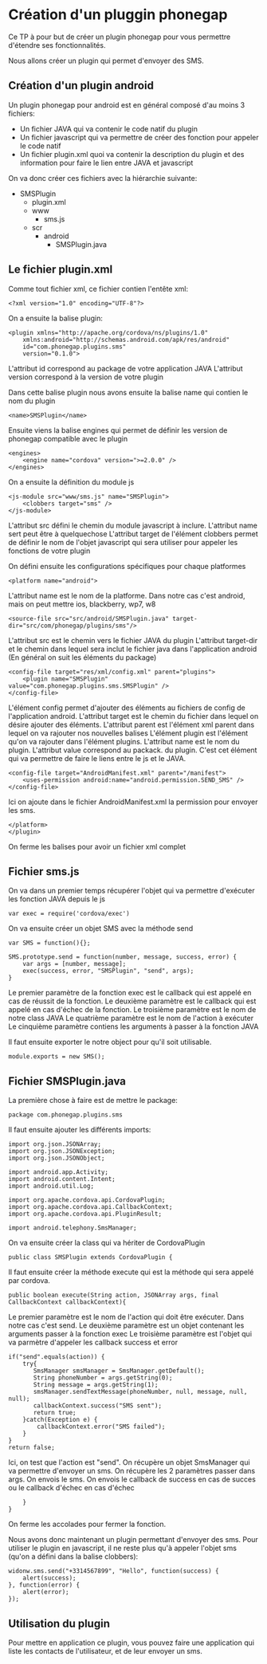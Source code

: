 Création d'un pluggin phonegap
==============================

Ce TP à pour but de créer un plugin phonegap pour vous permettre d'étendre ses fonctionnalités.

Nous allons créer un plugin qui permet d'envoyer des SMS.

Création d'un plugin android
----------------------------

Un plugin phonegap pour android est en général composé d'au moins 3 fichiers:
- Un fichier JAVA qui va contenir le code natif du plugin
- Un fichier javascript qui va permettre de créer des fonction pour appeler le code natif
- Un fichier plugin.xml quoi va contenir la description du plugin et des information pour faire le lien entre JAVA et javascript

On va donc créer ces fichiers avec la hiérarchie suivante:

- SMSPlugin
  - plugin.xml
  - www
    - sms.js
  - scr
    - android
	  - SMSPlugin.java

Le fichier plugin.xml
---------------------

Comme tout fichier xml, ce fichier contien l'entête xml:

    <?xml version="1.0" encoding="UTF-8"?>

On a ensuite la balise plugin:

    <plugin xmlns="http://apache.org/cordova/ns/plugins/1.0"
        xmlns:android="http://schemas.android.com/apk/res/android"
	    id="com.phonegap.plugins.sms"
		version="0.1.0">

L'attribut id correspond au package de votre application JAVA
L'attribut version correspond à la version de votre plugin

Dans cette balise plugin nous avons ensuite la balise name qui contien le nom du plugin

    <name>SMSPlugin</name>

Ensuite viens la balise engines qui permet de définir les version de phonegap compatible avec le plugin

    <engines>
	    <engine name="cordova" version=">=2.0.0" />
    </engines>

On a ensuite la définition du module js

    <js-module src="www/sms.js" name="SMSPlugin">
        <clobbers target="sms" />
	</js-module>

L'attribut src défini le chemin du module javascript à inclure.
L'attribut name sert peut être à quelquechose
L'attribut target de l'élément clobbers permet de définir le nom de l'objet javascript qui sera utiliser pour appeler les fonctions de votre plugin

On défini ensuite les configurations spécifiques pour chaque platformes

    <platform name="android">

L'attribut name est le nom de la platforme. Dans notre cas c'est android, mais on peut mettre ios, blackberry, wp7, w8

    <source-file src="src/android/SMSPlugin.java" target-dir="src/com/phonegap/plugins/sms"/>

L'attribut src est le chemin vers le fichier JAVA du plugin
L'attribut target-dir et le chemin dans lequel sera inclut le fichier java dans l'application android (En général on suit les éléments du package)

    <config-file target="res/xml/config.xml" parent="plugins">
        <plugin name="SMSPlugin" value="com.phonegap.plugins.sms.SMSPlugin" />
    </config-file>

L'élément config permet d'ajouter des éléments au fichiers de config de l'application android.
L'attribut target est le chemin du fichier dans lequel on désire ajouter des éléments.
L'attribut parent est l'élément xml parent dans lequel on va rajouter nos nouvelles balises
L'élément plugin est l'élément qu'on va rajouter dans l'élément plugins.
L'attribut name est le nom du plugin.
L'attribut value correspond au packack.<nom de la class> du plugin. C'est cet élément qui va permettre de faire le liens entre le js et le JAVA.

    <config-file target="AndroidManifest.xml" parent="/manifest">
	    <uses-permission android:name="android.permission.SEND_SMS" />
    </config-file>
	
Ici on ajoute dans le fichier AndroidManifest.xml la permission pour envoyer les sms.

    </platform>
	</plugin>

On ferme les balises pour avoir un fichier xml complet

Fichier sms.js
--------------

On va dans un premier temps récupérer l'objet qui va permettre d'exécuter les fonction JAVA depuis le js

    var exec = require('cordova/exec')

On va ensuite créer un objet SMS avec la méthode send

    var SMS = function(){};

    SMS.prototype.send = function(number, message, success, error) {
        var args = [number, message];
		exec(success, error, "SMSPlugin", "send", args);
    }

Le premier paramètre de la fonction exec est le callback qui est appelé en cas de réussit de la fonction.
Le deuxième paramètre est le callback qui est appelé en cas d'échec de la fonction.
Le troisième paramètre est le nom de notre class JAVA
Le quatrième paramètre est le nom de l'action à exécuter
Le cinquième paramètre contiens les arguments à passer à la fonction JAVA

Il faut ensuite exporter le notre object pour qu'il soit utilisable.

    module.exports = new SMS();

Fichier SMSPlugin.java
----------------------

La première chose à faire est de mettre le package:

    package com.phonegap.plugins.sms

Il faut ensuite ajouter les différents imports:

    import org.json.JSONArray;
	import org.json.JSONException;
	import org.json.JSONObject;

    import android.app.Activity;
    import android.content.Intent;
    import android.util.Log;

    import org.apache.cordova.api.CordovaPlugin;
    import org.apache.cordova.api.CallbackContext;
    import org.apache.cordova.api.PluginResult;

    import android.telephony.SmsManager;

On va ensuite créer la class qui va hériter de CordovaPlugin

    public class SMSPlugin extends CordovaPlugin {
       
Il faut ensuite créer la méthode execute qui est la méthode qui sera appelé par cordova.

    public boolean execute(String action, JSONArray args, final CallbackContext callbackContext){
        
Le premier paramètre est le nom de l'action qui doit être exécuter. Dans notre cas c'est send.
Le deuxième paramètre est un objet contenant les arguments passer à la fonction exec
Le troisième paramètre est l'objet qui va parmètre d'appeler les callback success et error

    if("send".equals(action)) {
        try{
           SmsManager smsManager = SmsManager.getDefault();
		   String phoneNumber = args.getString(0);
		   String message = args.getString(1);
		   smsManager.sendTextMessage(phoneNumber, null, message, null, null);
		   callbackContext.success("SMS sent");
		   return true;
		}catch(Exception e) {
            callbackContext.error("SMS failed");
        }
    }
	return false;

Ici, on test que l'action est "send".
On récupère un objet SmsManager qui va permettre d'envoyer un sms.
On récupère les 2 paramètres passer dans args.
On envois le sms.
On envois le callback de success en cas de succes ou le callback d'échec en cas d'échec

        }
	}

On ferme les accolades pour fermer la fonction.

Nous avons donc maintenant un plugin permettant d'envoyer des sms.
Pour utiliser le plugin en javascript, il ne reste plus qu'à appeler l'objet sms (qu'on a défini dans la balise clobbers):

    widonw.sms.send("+3314567899", "Hello", function(success) {
        alert(success);
    }, function(error) {
        alert(error);
    });

Utilisation du plugin
---------------------

Pour mettre en application ce plugin, vous pouvez faire une application qui liste les contacts de l'utilisateur, et de leur envoyer un sms.
